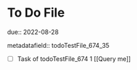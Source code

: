# To Do File

due:: 2022-08-28

metadatafield:: todoTestFile_674_35

- [ ] Task of todoTestFile_674 1 [[Query me]]
